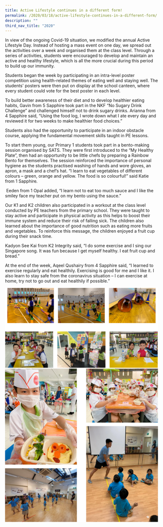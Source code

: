 ```yaml
---
title: Active Lifestyle continues in a different form!
permalink: /2020/03/18/active-lifestyle-continues-in-a-different-form/
description: ""
third_nav_title: "2020"
---
```

<p>In view of the ongoing Covid-19 situation, we modified the annual Active Lifestyle Day. Instead of hosting a mass event on one day, we spread out the activities over a week and organised them at the class level. Through a series of activities, students were encouraged to develop and maintain an active and healthy lifestyle, which is all the more crucial during this period to build up our immunity.</p>
<p>Students began the week by participating in an intra-level poster competition using health-related themes of eating well and staying well. The students' posters were then put on display at the school canteen, where every student could vote for the best poster in each level.</p>
<p>To build better awareness of their diet and to develop healthier eating habits, Gavin from 5 Sapphire took part in the NKF “No Sugary Drink Challenge” and challenged himself not to drink sugary drinks. Arianna from 4 Sapphire said, “Using the food log, I wrote down what I ate every day and reviewed it for two weeks to make healthier food choices.”</p>
<p>Students also had the opportunity to participate in an indoor obstacle course, applying the fundamental movement skills taught in PE lessons.</p>
<p>To start them young, our Primary 1 students took part in a bento-making session organised by SATS. They were first introduced to the “My Healthy Plate”, then had an opportunity to be little chefs by preparing a Rainbow Bento for themselves. The session reinforced the importance of personal hygiene as the students practised washing of hands and wore gloves, an apron, a mask and a chef’s hat. “I learn to eat vegetables of different colours – green, orange and yellow. The food is so colourful!” said Katie from 1 Sapphire<em>.</em></p>
<p><em>&nbsp;</em>Eeden from 1 Opal added, “I learn not to eat too much sauce and I like the smiley face my teacher put on my bento using the sauce.”</p>
<p>Our K1 and K2 children also participated in a workout at the class level conducted by PE teachers from the primary school. They were taught to stay active and participate in physical activity as this helps to boost their immune system and reduce their risk of falling sick. The children also learned about the importance of good nutrition such as eating more fruits and vegetables. To reinforce this message, the children enjoyed a fruit cup during their snack time.</p>
<p>Kadyon See Kai from K2 Integrity said, “I do some exercise and I sing our Singapore song. It was fun because I get myself healthy. I eat fruit cup and bread.”</p>
<p>At the end of the week, Aqeel Qushairy from 4 Sapphire said, “I learned to exercise regularly and eat healthily. Exercising is good for me and I like it. I also learn to stay safe from the coronavirus situation – I can exercise at home, try not to go out and eat healthily if possible.”</p>
<img src="/images/activelifestyle.png"><br>
<img src="/images/lifestyleactive.jpg">